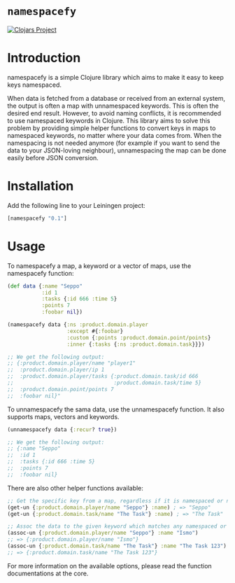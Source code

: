 # `namespacefy`

[![Clojars Project](https://img.shields.io/clojars/v/namespacefy.svg)](https://clojars.org/namespacefy)

# Introduction

namespacefy is a simple Clojure library which aims to make it easy to keep keys namespaced.

When data is fetched from a database or received from an external system, the output is often a map with unnamespaced keywords. This is often the desired end result. However, to avoid naming conflicts, it is recommended to use namespaced keywords in Clojure. This library aims to solve this problem by providing simple helper functions to convert keys in maps to namespaced keywords, no matter where your data comes from. When the namespacing is not needed anymore (for example if you want to send the data to your JSON-loving neighbour), unnamespacing the map can be done easily before JSON conversion.

# Installation

Add the following line to your Leiningen project:

```clj
[namespacefy "0.1"]
```

# Usage

To namespacefy a map, a keyword or a vector of maps, use the namespacefy function:

```clojure
(def data {:name "Seppo"
           :id 1
           :tasks {:id 666 :time 5}
           :points 7
           :foobar nil})

(namespacefy data {:ns :product.domain.player
                   :except #{:foobar}
                   :custom {:points :product.domain.point/points}
                   :inner {:tasks {:ns :product.domain.task}}})

;; We get the following output:
;; {:product.domain.player/name "player1"
;;  :product.domain.player/ip 1
;;  :product.domain.player/tasks {:product.domain.task/id 666
;;                                :product.domain.task/time 5}
;;  :product.domain.point/points 7
;;  :foobar nil}"
```

To unnamespacefy the sama data, use the unnamespacefy function. It also supports maps, vectors and keywords.

```clojure
(unnamespacefy data {:recur? true})

;; We get the following output:
;; {:name "Seppo"
;;  :id 1
;;  :tasks {:id 666 :time 5}
;;  :points 7
;;  :foobar nil}
```

There are also other helper functions available:

```clojure
;; Get the specific key from a map, regardless if it is namespaced or not:
(get-un {:product.domain.player/name "Seppo"} :name) ; => "Seppo"
(get-un {:product.domain.task/name "The Task"} :name) ; => "The Task"

;; Assoc the data to the given keyword which matches any namespaced or unnamespaced keyword.
(assoc-un {:product.domain.player/name "Seppo"} :name "Ismo")
;; => {:product.domain.player/name "Ismo"}
(assoc-un {:product.domain.task/name "The Task"} :name "The Task 123")
;; => {:product.domain.task/name "The Task 123"}
```

For more information on the available options, please read the function documentations at the core.